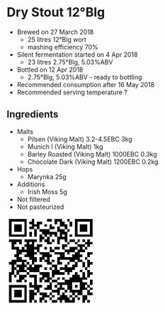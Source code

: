 # Dry Stout 12°Blg

  * Brewed on 27 March 2018
    * 25 litres 12°Blg wort
    * mashing efficiency 70%
  * Silent fermentation started on 4 Apr 2018
    * 23 litres 2.75°Blg, 5.03%ABV
  * Bottled on 12 Apr 2018
     * 2.75°Blg, 5.03%ABV - ready to bottling
  * Recommended consumption after 16 May 2018
  * Recommended serving temperature ?

## Ingredients

  * Malts
    * Pilsen (Viking Malt) 3.2-4.5EBC 3kg
    * Munich I (Viking Malt) 1kg
    * Barley Roasted (Viking Malt) 1000EBC 0.3kg
    * Chocolate Dark (Viking Malt) 1200EBC 0.2kg
  * Hops
    * Marynka 25g 
  * Additions
    * Irish Moss 5g
  * Not filtered
  * Not pasteurized
  
![qrcode](qrs/17.png)

